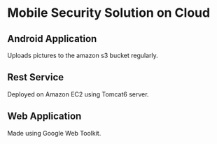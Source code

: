 # Mobile Security Solution on Cloud

## Android Application

Uploads pictures to the amazon s3 bucket regularly.

## Rest Service
Deployed on Amazon EC2 using Tomcat6 server.

## Web Application
Made using Google Web Toolkit.



